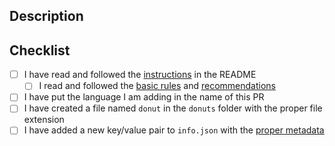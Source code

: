 ## Description
<!-- Is there anything I need to know about your addition? Compiler options, necessary environment, ideal way to run your code, etc.  -->

## Checklist
- [ ] I have read and followed the [instructions](https://github.com/EvanZhouDev/TheDonutProject?tab=readme-ov-file#how-do-i-contribute) in the README
    - [ ] I read and followed the [basic rules](https://github.com/EvanZhouDev/TheDonutProject?tab=readme-ov-file#basic-rules) and [recommendations](https://github.com/EvanZhouDev/TheDonutProject?tab=readme-ov-file#recommendations)
- [ ] I have put the language I am adding in the name of this PR
- [ ] I have created a file named `donut` in the `donuts` folder with the proper file extension
- [ ] I have added a new key/value pair to `info.json` with the [proper metadata](https://github.com/EvanZhouDev/TheDonutProject?tab=readme-ov-file#step-2-submit-your-donut)